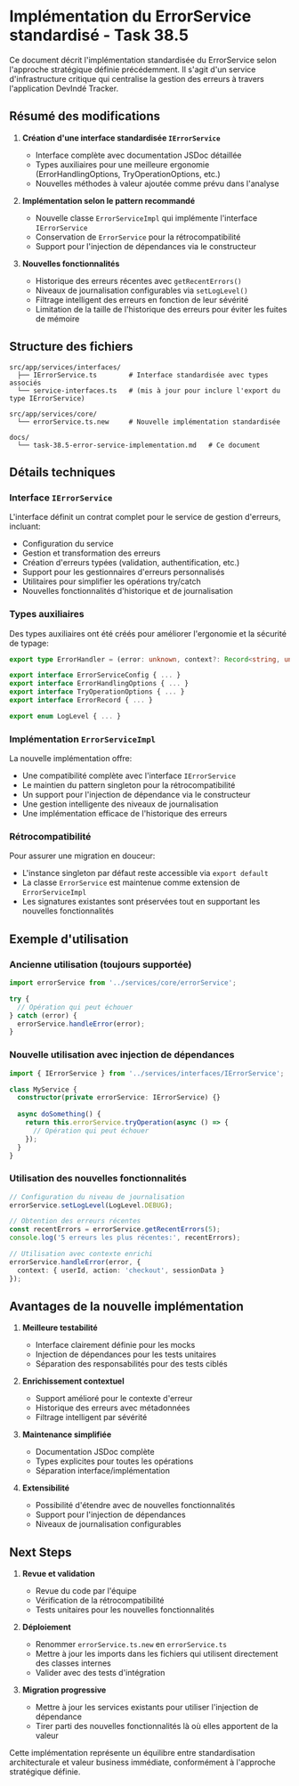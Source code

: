 # Implémentation du ErrorService standardisé - Task 38.5

Ce document décrit l'implémentation standardisée du ErrorService selon l'approche stratégique définie précédemment. Il s'agit d'un service d'infrastructure critique qui centralise la gestion des erreurs à travers l'application DevIndé Tracker.

## Résumé des modifications

1. **Création d'une interface standardisée `IErrorService`**
   - Interface complète avec documentation JSDoc détaillée
   - Types auxiliaires pour une meilleure ergonomie (ErrorHandlingOptions, TryOperationOptions, etc.)
   - Nouvelles méthodes à valeur ajoutée comme prévu dans l'analyse

2. **Implémentation selon le pattern recommandé**
   - Nouvelle classe `ErrorServiceImpl` qui implémente l'interface `IErrorService`
   - Conservation de `ErrorService` pour la rétrocompatibilité
   - Support pour l'injection de dépendances via le constructeur

3. **Nouvelles fonctionnalités**
   - Historique des erreurs récentes avec `getRecentErrors()`
   - Niveaux de journalisation configurables via `setLogLevel()`
   - Filtrage intelligent des erreurs en fonction de leur sévérité
   - Limitation de la taille de l'historique des erreurs pour éviter les fuites de mémoire

## Structure des fichiers

```
src/app/services/interfaces/
  ├── IErrorService.ts        # Interface standardisée avec types associés
  └── service-interfaces.ts   # (mis à jour pour inclure l'export du type IErrorService)

src/app/services/core/
  └── errorService.ts.new     # Nouvelle implémentation standardisée

docs/
  └── task-38.5-error-service-implementation.md   # Ce document
```

## Détails techniques

### Interface `IErrorService`

L'interface définit un contrat complet pour le service de gestion d'erreurs, incluant:

- Configuration du service
- Gestion et transformation des erreurs
- Création d'erreurs typées (validation, authentification, etc.)
- Support pour les gestionnaires d'erreurs personnalisés
- Utilitaires pour simplifier les opérations try/catch
- Nouvelles fonctionnalités d'historique et de journalisation

### Types auxiliaires

Des types auxiliaires ont été créés pour améliorer l'ergonomie et la sécurité de typage:

```typescript
export type ErrorHandler = (error: unknown, context?: Record<string, unknown>) => void;

export interface ErrorServiceConfig { ... }
export interface ErrorHandlingOptions { ... }
export interface TryOperationOptions { ... }
export interface ErrorRecord { ... }

export enum LogLevel { ... }
```

### Implémentation `ErrorServiceImpl`

La nouvelle implémentation offre:

- Une compatibilité complète avec l'interface `IErrorService`
- Le maintien du pattern singleton pour la rétrocompatibilité
- Un support pour l'injection de dépendance via le constructeur
- Une gestion intelligente des niveaux de journalisation
- Une implémentation efficace de l'historique des erreurs

### Rétrocompatibilité

Pour assurer une migration en douceur:

- L'instance singleton par défaut reste accessible via `export default`
- La classe `ErrorService` est maintenue comme extension de `ErrorServiceImpl`
- Les signatures existantes sont préservées tout en supportant les nouvelles fonctionnalités

## Exemple d'utilisation

### Ancienne utilisation (toujours supportée)

```typescript
import errorService from '../services/core/errorService';

try {
  // Opération qui peut échouer
} catch (error) {
  errorService.handleError(error);
}
```

### Nouvelle utilisation avec injection de dépendances

```typescript
import { IErrorService } from '../services/interfaces/IErrorService';

class MyService {
  constructor(private errorService: IErrorService) {}
  
  async doSomething() {
    return this.errorService.tryOperation(async () => {
      // Opération qui peut échouer
    });
  }
}
```

### Utilisation des nouvelles fonctionnalités

```typescript
// Configuration du niveau de journalisation
errorService.setLogLevel(LogLevel.DEBUG);

// Obtention des erreurs récentes
const recentErrors = errorService.getRecentErrors(5);
console.log('5 erreurs les plus récentes:', recentErrors);

// Utilisation avec contexte enrichi
errorService.handleError(error, {
  context: { userId, action: 'checkout', sessionData }
});
```

## Avantages de la nouvelle implémentation

1. **Meilleure testabilité**
   - Interface clairement définie pour les mocks
   - Injection de dépendances pour les tests unitaires
   - Séparation des responsabilités pour des tests ciblés

2. **Enrichissement contextuel**
   - Support amélioré pour le contexte d'erreur
   - Historique des erreurs avec métadonnées
   - Filtrage intelligent par sévérité

3. **Maintenance simplifiée**
   - Documentation JSDoc complète
   - Types explicites pour toutes les opérations
   - Séparation interface/implémentation

4. **Extensibilité**
   - Possibilité d'étendre avec de nouvelles fonctionnalités
   - Support pour l'injection de dépendances
   - Niveaux de journalisation configurables

## Next Steps

1. **Revue et validation**
   - Revue du code par l'équipe
   - Vérification de la rétrocompatibilité
   - Tests unitaires pour les nouvelles fonctionnalités

2. **Déploiement**
   - Renommer `errorService.ts.new` en `errorService.ts`
   - Mettre à jour les imports dans les fichiers qui utilisent directement des classes internes
   - Valider avec des tests d'intégration

3. **Migration progressive**
   - Mettre à jour les services existants pour utiliser l'injection de dépendance
   - Tirer parti des nouvelles fonctionnalités là où elles apportent de la valeur

Cette implémentation représente un équilibre entre standardisation architecturale et valeur business immédiate, conformément à l'approche stratégique définie.